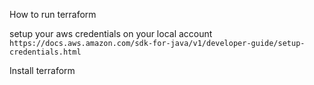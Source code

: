 How to run terraform

setup your aws credentials on your local account 
`https://docs.aws.amazon.com/sdk-for-java/v1/developer-guide/setup-credentials.html`

Install terraform 

